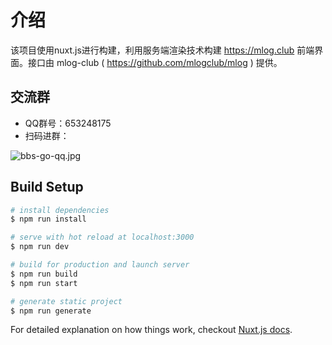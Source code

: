 # 介绍

该项目使用nuxt.js进行构建，利用服务端渲染技术构建 https://mlog.club 前端界面。接口由 mlog-club ( https://github.com/mlogclub/mlog ) 提供。

## 交流群

- QQ群号：653248175
- 扫码进群：

![bbs-go-qq.jpg](https://i.loli.net/2019/09/12/eiKSXycnDB7R6Gw.jpg)


## Build Setup

``` bash
# install dependencies
$ npm run install

# serve with hot reload at localhost:3000
$ npm run dev

# build for production and launch server
$ npm run build
$ npm run start

# generate static project
$ npm run generate
```

For detailed explanation on how things work, checkout [Nuxt.js docs](https://nuxtjs.org).

